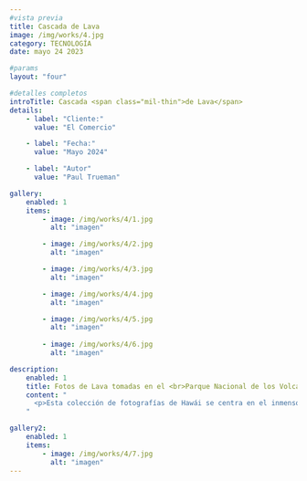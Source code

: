 ```yaml
---
#vista previa
title: Cascada de Lava
image: /img/works/4.jpg
category: TECNOLOGÍA
date: mayo 24 2023

#params
layout: "four"

#detalles completos
introTitle: Cascada <span class="mil-thin">de Lava</span>
details:
    - label: "Cliente:"
      value: "El Comercio"

    - label: "Fecha:"
      value: "Mayo 2024"

    - label: "Autor"
      value: "Paul Trueman"

gallery: 
    enabled: 1
    items:
        - image: /img/works/4/1.jpg
          alt: "imagen"

        - image: /img/works/4/2.jpg
          alt: "imagen"

        - image: /img/works/4/3.jpg
          alt: "imagen"

        - image: /img/works/4/4.jpg
          alt: "imagen"

        - image: /img/works/4/5.jpg
          alt: "imagen"
        
        - image: /img/works/4/6.jpg
          alt: "imagen"

description:
    enabled: 1
    title: Fotos de Lava tomadas en el <br>Parque Nacional de los Volcanes de Hawái.
    content: "
      <p>Esta colección de fotografías de Hawái se centra en el inmenso poder de la lava en el Parque Nacional de los Volcanes, en la Isla Grande de Hawái. Una de las escenas más místicas que he tenido el placer de capturar. Para esta colección, quería mostrar esta belleza de una manera artística propia, a través de la fotografía de paisajes en arte fino. Sin embargo, aún quería mantener estas escenas naturales y fieles a lo que presencié en mi viaje. Por esa razón, estas imágenes han sido procesadas ligeramente. Todas estas imágenes son exposiciones individuales, a menos que se indique lo contrario en la leyenda debajo de la foto.</p>
    "

gallery2: 
    enabled: 1
    items:
        - image: /img/works/4/7.jpg
          alt: "imagen"
---
```

